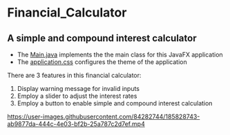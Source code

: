 # Financial_Calculator

## A simple and compound interest calculator
* The [Main.java](src/application/Main.java) implements the the main class for this JavaFX application
* The [application.css](src/application/application.css) configures the theme of the application

There are 3 features in this financial calculator:
1. Display warning message for invalid inputs
2. Employ a slider to adjust the interest rates
3. Employ a button to enable simple and compound interest calculation



https://user-images.githubusercontent.com/84282744/185828743-ab9877da-444c-4e03-bf2b-25a787c2d7ef.mp4

